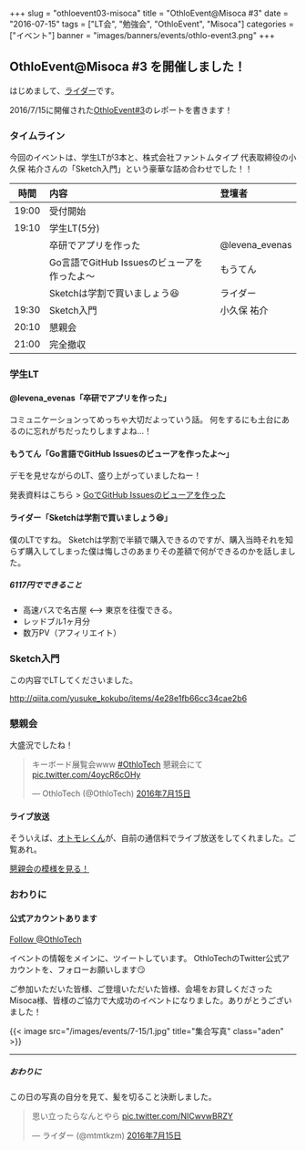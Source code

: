 +++
slug = "othloevent03-misoca"
title = "OthloEvent@Misoca #3"
date = "2016-07-15"
tags = ["LT会", "勉強会", "OthloEvent", "Misoca"]
categories = ["イベント"]
banner = "images/banners/events/othlo-event3.png"
+++

## OthloEvent@Misoca #3 を開催しました！

はじめまして、[ライダー](https://twitter.com/mtmtkzm)です。

2016/7/15に開催された[OthloEvent#3](http://othlotech.connpass.com/event/34943/)のレポートを書きます！


### タイムライン

今回のイベントは、学生LTが3本と、株式会社ファントムタイプ 代表取締役の小久保 祐介さんの「Sketch入門」という豪華な詰め合わせでした！！

|時間|内容|登壇者|
|:-----:|:-----|:-----|
|19:00|受付開始||
|19:10|学生LT(5分)||
||卒研でアプリを作った|@levena_evenas|
||Go言語でGitHub Issuesのビューアを作ったよ〜|もうてん|
||Sketchは学割で買いましょう😆|ライダー|
|19:30|Sketch入門|小久保 祐介|
|20:10|懇親会||
|21:00|完全撤収||

### 学生LT

#### @levena_evenas「卒研でアプリを作った」

コミュニケーションってめっちゃ大切だよっていう話。
何をするにも土台にあるのに忘れがちだったりしますよね...！

#### もうてん「Go言語でGitHub Issuesのビューアを作ったよ〜」

デモを見せながらのLT、盛り上がっていましたねー！

発表資料はこちら > [GoでGitHub Issuesのビューアを作った](http://qiita.com/moutend/items/2365c51d9de35596ee1d)

#### ライダー「Sketchは学割で買いましょう😆」
僕のLTですね。
Sketchは学割で半額で購入できるのですが、購入当時それを知らず購入してしまった僕は悔しさのあまりその差額で何ができるのかを話しました。

##### 6117円でできること
- 高速バスで名古屋 <--> 東京を往復できる。
- レッドブル1ヶ月分
- 数万PV（アフィリエイト）


### Sketch入門
この内容でLTしてくださいました。

http://qiita.com/yusuke_kokubo/items/4e28e1fb66cc34cae2b6

### 懇親会
大盛況でしたね！

<blockquote class="twitter-tweet" data-lang="ja"><p lang="ja" dir="ltr">キーボード展覧会www <a href="https://twitter.com/hashtag/OthloTech?src=hash">#OthloTech</a> 懇親会にて <a href="https://t.co/4oycR6cOHy">pic.twitter.com/4oycR6cOHy</a></p>&mdash; OthloTech (@OthloTech) <a href="https://twitter.com/OthloTech/status/753931014695714816">2016年7月15日</a></blockquote>
<script async src="//platform.twitter.com/widgets.js" charset="utf-8"></script>


#### ライブ放送

そういえば、[オトモレくん](https://twitter.com/otomore01)が、自前の通信料でライブ放送をしてくれました。ご覧あれ。

[懇親会の模様を見る！](https://www.periscope.tv/w/1mnxekMMzMRGX)

### おわりに

#### 公式アカウントあります

<a href="https://twitter.com/OthloTech" class="twitter-follow-button" data-show-count="true">Follow @OthloTech</a><script async src="//platform.twitter.com/widgets.js" charset="utf-8"></script>

イベントの情報をメインに、ツイートしています。
OthloTechのTwitter公式アカウントを、フォローお願いします😏


ご参加いただいた皆様、ご登壇いただいた皆様、会場をお貸しくださったMisoca様、皆様のご協力で大成功のイベントになりました。ありがとうございました！

{{< image src="/images/events/7-15/1.jpg" title="集合写真" class="aden" >}}

----

##### おわりに
この日の写真の自分を見て、髪を切ること決断しました。

<blockquote class="twitter-tweet" data-lang="ja"><p lang="ja" dir="ltr">思い立ったらなんとやら <a href="https://t.co/NICwvwBRZY">pic.twitter.com/NICwvwBRZY</a></p>&mdash; ライダー (@mtmtkzm) <a href="https://twitter.com/mtmtkzm/status/753983890612596736">2016年7月15日</a></blockquote>
<script async src="//platform.twitter.com/widgets.js" charset="utf-8"></script>


